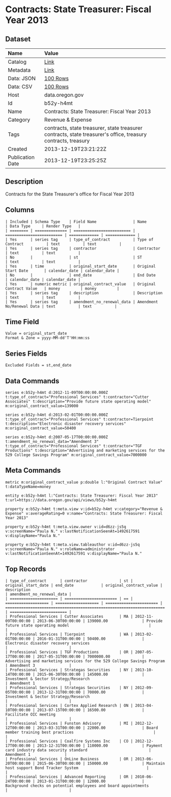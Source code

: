 # Contracts: State Treasurer: Fiscal Year 2013

## Dataset

| Name | Value |
| :--- | :---- |
| Catalog | [Link](https://catalog.data.gov/dataset/contracts-state-treasurer-fiscal-year-2013-1304c) |
| Metadata | [Link](https://data.oregon.gov/api/views/b52y-h4mt) |
| Data: JSON | [100 Rows](https://data.oregon.gov/api/views/b52y-h4mt/rows.json?max_rows=100) |
| Data: CSV | [100 Rows](https://data.oregon.gov/api/views/b52y-h4mt/rows.csv?max_rows=100) |
| Host | data.oregon.gov |
| Id | b52y-h4mt |
| Name | Contracts: State Treasurer: Fiscal Year 2013 |
| Category | Revenue & Expense |
| Tags | contracts, state treasurer, state treasurer contracts, state treasurer's office, treasury contracts, treasury |
| Created | 2013-12-19T23:21:22Z |
| Publication Date | 2013-12-19T23:25:25Z |

## Description

Contracts for the State Treasurer's office for Fiscal Year 2013

## Columns

```ls
| Included | Schema Type    | Field Name                | Name                      | Data Type     | Render Type   |
| ======== | ============== | ========================= | ========================= | ============= | ============= |
| Yes      | series tag     | type_of_contract          | Type of Contract          | text          | text          |
| Yes      | series tag     | contractor                | Contractor                | text          | text          |
| No       |                | st                        | ST                        | text          | text          |
| Yes      | time           | original_start_date       | Original Start Date       | calendar_date | calendar_date |
| No       |                | end_date                  | End Date                  | calendar_date | calendar_date |
| Yes      | numeric metric | original_contract_value   | Original Contract Value   | money         | money         |
| Yes      | series tag     | description               | Description               | text          | text          |
| Yes      | series tag     | amendment_no_renewal_data | Amendment No/Renewal Data | text          | text          |
```

## Time Field

```ls
Value = original_start_date
Format & Zone = yyyy-MM-dd'T'HH:mm:ss
```

## Series Fields

```ls
Excluded Fields = st,end_date
```

## Data Commands

```ls
series e:b52y-h4mt d:2012-11-09T00:00:00.000Z t:type_of_contract="Professional Services" t:contractor="Cutter Associates" t:description="Provide future state operating model" m:original_contract_value=139000

series e:b52y-h4mt d:2013-02-01T00:00:00.000Z t:type_of_contract="Professional Services" t:contractor=Tierpoint t:description="Electronic disaster recovery services" m:original_contract_value=50400

series e:b52y-h4mt d:2007-05-17T00:00:00.000Z t:amendment_no_renewal_data="Amendment 3" t:type_of_contract="Professional Services" t:contractor="TGF Productions" t:description="Advertising and marketing services for the 529 College Savings Program" m:original_contract_value=7000000
```

## Meta Commands

```ls
metric m:original_contract_value p:double l:"Original Contract Value" t:dataTypeName=money

entity e:b52y-h4mt l:"Contracts: State Treasurer: Fiscal Year 2013" t:url=https://data.oregon.gov/api/views/b52y-h4mt

property e:b52y-h4mt t:meta.view v:id=b52y-h4mt v:category="Revenue & Expense" v:averageRating=0 v:name="Contracts: State Treasurer: Fiscal Year 2013"

property e:b52y-h4mt t:meta.view.owner v:id=d6zz-js5q v:screenName="Paula N." v:lastNotificationSeenAt=1492617591 v:displayName="Paula N."

property e:b52y-h4mt t:meta.view.tableauthor v:id=d6zz-js5q v:screenName="Paula N." v:roleName=administrator v:lastNotificationSeenAt=1492617591 v:displayName="Paula N."
```

## Top Records

```ls
| type_of_contract      | contractor              | st | original_start_date | end_date            | original_contract_value | description                                                            | amendment_no_renewal_data | 
| ===================== | ======================= | == | =================== | =================== | ======================= | ====================================================================== | ========================= | 
| Professional Services | Cutter Associates       | MA | 2012-11-09T00:00:00 | 2013-06-30T00:00:00 | 139000.00               | Provide future state operating model                                   |                           | 
| Professional Services | Tierpoint               | WA | 2013-02-01T00:00:00 | 2016-01-31T00:00:00 | 50400.00                | Electronic disaster recovery services                                  |                           | 
| Professional Services | TGF Productions         | OR | 2007-05-17T00:00:00 | 2017-05-31T00:00:00 | 7000000.00              | Advertising and marketing services for the 529 College Savings Program | Amendment 3               | 
| Professional Services | Strategas Securities    | NY | 2013-10-14T00:00:00 | 2015-06-30T00:00:00 | 145000.00               | Investment & Sector Strategy/Research                                  | Amendment 1               | 
| Professional Services | Strategas Securities    | NY | 2012-09-05T00:00:00 | 2013-12-31T00:00:00 | 70000.00                | Investment & Sector Strategy/Research                                  |                           | 
| Professional Services | Cortex Applied Research | ON | 2013-04-10T00:00:00 | 2013-07-15T00:00:00 | 16500.00                | Facilitate OIC meeting                                                 |                           | 
| Professional Services | Funston Advisory        | MI | 2012-12-12T00:00:00 | 2013-03-31T00:00:00 | 22000.00                | Board member training best practices                                   |                           | 
| Professional Services | Coalfire Systems Inc    | CO | 2012-12-17T00:00:00 | 2013-12-31T00:00:00 | 110000.00               | Payment card industry data security standard                           | Amendment 1               | 
| Professional Services | OnLine Business         | OR | 2013-06-20T00:00:00 | 2015-06-30T00:00:00 | 150000.00               | Maintain host support Bond Tracker System                              |                           | 
| Professional Services | Advanced Reporting      | OR | 2010-06-24T00:00:00 | 2013-01-31T00:00:00 | 12000.00                | Background checks on potential employees and board appointments        |                           | 
```